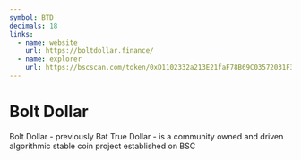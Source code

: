 ```yaml
---
symbol: BTD
decimals: 18
links:
  - name: website
    url: https://boltdollar.finance/
  - name: explorer
    url: https://bscscan.com/token/0xD1102332a213E21faF78B69C03572031F3552c33
---
```


# Bolt Dollar

Bolt Dollar - previously Bat True Dollar - is a community owned and driven algorithmic stable coin project established on BSC
